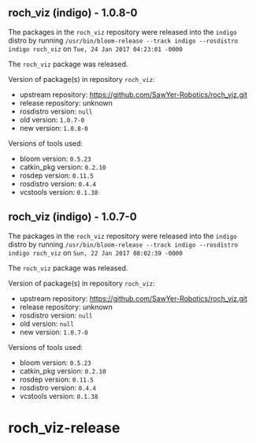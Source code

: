 ## roch_viz (indigo) - 1.0.8-0

The packages in the `roch_viz` repository were released into the `indigo` distro by running `/usr/bin/bloom-release --track indigo --rosdistro indigo roch_viz` on `Tue, 24 Jan 2017 04:23:01 -0000`

The `roch_viz` package was released.

Version of package(s) in repository `roch_viz`:

- upstream repository: https://github.com/SawYer-Robotics/roch_viz.git
- release repository: unknown
- rosdistro version: `null`
- old version: `1.0.7-0`
- new version: `1.0.8-0`

Versions of tools used:

- bloom version: `0.5.23`
- catkin_pkg version: `0.2.10`
- rosdep version: `0.11.5`
- rosdistro version: `0.4.4`
- vcstools version: `0.1.38`


## roch_viz (indigo) - 1.0.7-0

The packages in the `roch_viz` repository were released into the `indigo` distro by running `/usr/bin/bloom-release --track indigo --rosdistro indigo roch_viz` on `Sun, 22 Jan 2017 08:02:39 -0000`

The `roch_viz` package was released.

Version of package(s) in repository `roch_viz`:

- upstream repository: https://github.com/SawYer-Robotics/roch_viz.git
- release repository: unknown
- rosdistro version: `null`
- old version: `null`
- new version: `1.0.7-0`

Versions of tools used:

- bloom version: `0.5.23`
- catkin_pkg version: `0.2.10`
- rosdep version: `0.11.5`
- rosdistro version: `0.4.4`
- vcstools version: `0.1.38`


# roch_viz-release